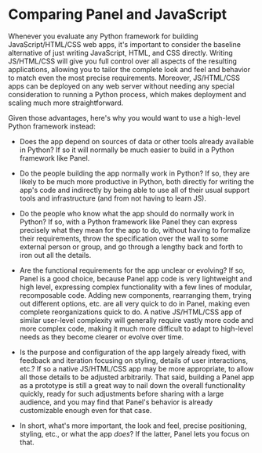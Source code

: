 # Comparing Panel and JavaScript

Whenever you evaluate any Python framework for building JavaScript/HTML/CSS web apps, it's important to consider the baseline alternative of just writing JavaScript, HTML, and CSS directly. Writing JS/HTML/CSS will give you full control over all aspects of the resulting applications, allowing you to tailor the complete look and feel and behavior to match even the most precise requirements. Moreover, JS/HTML/CSS apps can be deployed on any web server without needing any special consideration to running a Python process, which makes deployment and scaling much more straightforward.

Given those advantages, here's why you would want to use a high-level Python framework instead:

- Does the app depend on sources of data or other tools already available in Python? If so it will normally be much easier to build in a Python framework like Panel.

- Do the people building the app normally work in Python? If so, they are likely to be much more productive in Python, both directly for writing the app's code and indirectly by being able to use all of their usual support tools and infrastructure (and from not having to learn JS).

- Do the people who know what the app should do normally work in Python? If so, with a Python framework like Panel they can express precisely what they mean for the app to do, without having to formalize their requirements, throw the specification over the wall to some external person or group, and go through a lengthy back and forth to iron out all the details.

- Are the functional requirements for the app unclear or evolving? If so, Panel is a good choice, because Panel app code is very lightweight and high level, expressing complex functionality with a few lines of modular, recomposable code. Adding new components, rearranging them, trying out different options, etc. are all very quick to do in Panel, making even complete reorganizations quick to do. A native JS/HTML/CSS app of similar user-level complexity will generally require vastly more code and more complex code, making it much more difficult to adapt to high-level needs as they become clearer or evolve over time.

- Is the purpose and configuration of the app largely already fixed, with feedback and iteration focusing on styling, details of user interactions, etc.? If so a native JS/HTML/CSS app may be more appropriate, to allow all those details to be adjusted arbitrarily. That said, building a Panel app as a prototype is still a great way to nail down the overall functionality quickly, ready for such adjustments before sharing with a large audience, and you may find that Panel's behavior is already customizable enough even for that case.

- In short, what's more important, the look and feel, precise positioning, styling, etc., or what the app _does_? If the latter, Panel lets you focus on that.
